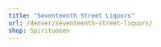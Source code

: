 ```yaml
---
title: "Seventeenth Street Liquors"
url: /denver/seventeenth-street-liquors/
shop: Spirituosen
---
```

